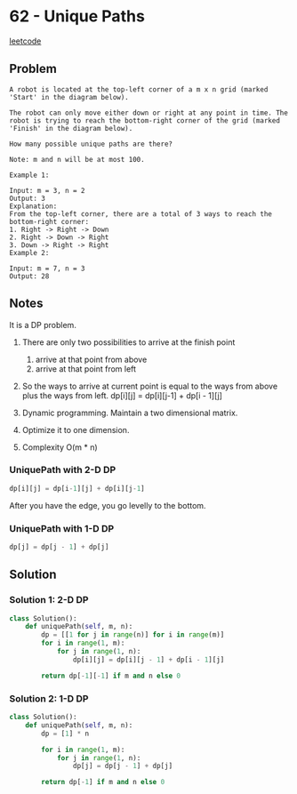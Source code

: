 # 62 - Unique Paths

[leetcode](https://leetcode.com/problems/unique-paths/)

## Problem

    A robot is located at the top-left corner of a m x n grid (marked 'Start' in the diagram below).
    
    The robot can only move either down or right at any point in time. The robot is trying to reach the bottom-right corner of the grid (marked 'Finish' in the diagram below).
    
    How many possible unique paths are there?
    
    Note: m and n will be at most 100.
    
    Example 1:
    
    Input: m = 3, n = 2
    Output: 3
    Explanation:
    From the top-left corner, there are a total of 3 ways to reach the bottom-right corner:
    1. Right -> Right -> Down
    2. Right -> Down -> Right
    3. Down -> Right -> Right
    Example 2:
    
    Input: m = 7, n = 3
    Output: 28

## Notes

It is a DP problem.

1.  There are only two possibilities to arrive at the finish point
    1.  arrive at that point from above
    2.  arrive at that point from left

2.  So the ways to arrive at current point is equal to the ways from above plus the ways from left. dp[i][j] = dp[i][j-1] + dp[i - 1][j]
3.  Dynamic programming. Maintain a two dimensional matrix.
4.  Optimize it to one dimension.
5.  Complexity O(m \* n)

### UniquePath with 2-D DP

```python
dp[i][j] = dp[i-1][j] + dp[i][j-1]
```

After you have the edge, you go levelly to the bottom.

### UniquePath with 1-D DP

```python
dp[j] = dp[j - 1] + dp[j]
```

## Solution

### Solution 1: 2-D DP

```python
class Solution():
    def uniquePath(self, m, n):
        dp = [[1 for j in range(n)] for i in range(m)]
        for i in range(1, m):
            for j in range(1, n):
                dp[i][j] = dp[i][j - 1] + dp[i - 1][j]

        return dp[-1][-1] if m and n else 0
```

### Solution 2: 1-D DP

```python
class Solution():
    def uniquePath(self, m, n):
        dp = [1] * n

        for i in range(1, m):
            for j in range(1, n):
                dp[j] = dp[j - 1] + dp[j]

        return dp[-1] if m and n else 0

```
